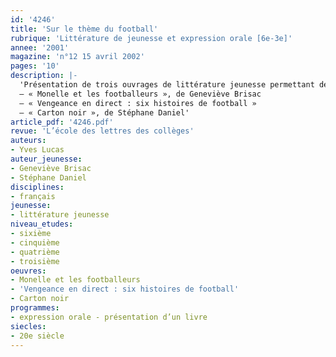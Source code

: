 ```yaml
---
id: '4246'
title: 'Sur le thème du football'
rubrique: 'Littérature de jeunesse et expression orale [6e-3e]'
annee: '2001'
magazine: 'n°12 15 avril 2002'
pages: '10'
description: |-
  'Présentation de trois ouvrages de littérature jeunesse permettant de travailler l’expression orale :
  – « Monelle et les footballeurs », de Geneviève Brisac
  – « Vengeance en direct : six histoires de football »
  – « Carton noir », de Stéphane Daniel'
article_pdf: '4246.pdf'
revue: 'L’école des lettres des collèges'
auteurs:
- Yves Lucas
auteur_jeunesse:
- Geneviève Brisac
- Stéphane Daniel
disciplines:
- français
jeunesse:
- littérature jeunesse
niveau_etudes:
- sixième
- cinquième
- quatrième
- troisième
oeuvres:
- Monelle et les footballeurs
- 'Vengeance en direct : six histoires de football'
- Carton noir
programmes:
- expression orale - présentation d’un livre
siecles:
- 20e siècle
---
```

